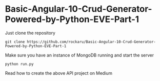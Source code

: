 # Basic-Angular-10-Crud-Generator-Powered-by-Python-EVE-Part-1

Just clone the repository

`git clone https://github.com/rockaru/Basic-Angular-10-Crud-Generator-Powered-by-Python-EVE-Part-1`

Make sure you have an instance of MongoDB running and start the server

`python run.py`

Read how to create the above API project on Medium
